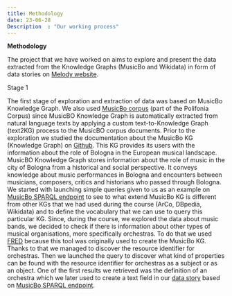 ```yaml
---
title: Methodology
date: 23-06-28
Description  : "Our working process"
---
```


**Methodology**

The project that we have worked on aims to explore and present the data extracted from the Knowledge Graphs (MusicBo and Wikidata) in form of data stories on [Melody website](https://projects.dharc.unibo.it/melody/).

Stage 1

The first stage of exploration and extraction of data was based on MusicBo Knowledge Graph.
We also used [MusicBo corpus](https://polifonia.disi.unibo.it/corpus/) (part of the Polifonia Corpus) since MusicBO Knowledge Graph is automatically extracted from natural language texts by applying a custom text-to-Knowledge Graph (text2KG) process to the MusicBO corpus documents.
Prior to the exploration we studied the documentation about the MusicBo KG (Knowledge Graph) on [Github](https://github.com/polifonia-project/musicbo-knowledge-graph). This KG provides its users with the information about the role of Bologna in the European musical landscape.
MusicBO Knowledge Graph stores information about the role of music in the city of Bologna from a historical and social perspective. It conveys knowledge about music performances in Bologna and encounters between musicians, composers, critics and historians who passed through Bologna.
We started with launching simple queries given to us as an example on [MusicBo SPARQL endpoint](https://polifonia.disi.unibo.it/musicbo/sparql) to see to what extend MusicBo KG is different from other KGs that we had used during the course (ArCo, DBpedia, Wikidata) and to define the vocabulary that we can use to query this particular KG. 
Since, during the course, we explored the data about music bands, we decided to check if there is information about other types of musical organisations, more specifically orchestras. To do that we used [FRED](https://arco.istc.cnr.it/txt-amr-fred/) because this tool was originally used to create the MusicBo KG. Thanks to that we managed to discover the resource identifier for orchestras. 
Then we launched the query to discover what kind of properties can be found with the resource identifier for orchestras as a subject or as an object. One of the first results we retrieved was the definition of an orchestra which we later used to create a text field in our [data story](https://melody-data.github.io/stories/published_stories/story_1687782595.724613.html) based on [MusicBo SPARQL endpoint](https://polifonia.disi.unibo.it/musicbo/sparql).  

